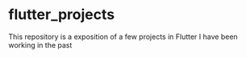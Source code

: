 # flutter_projects
This repository is a exposition of a few projects in Flutter I have been working in the past
